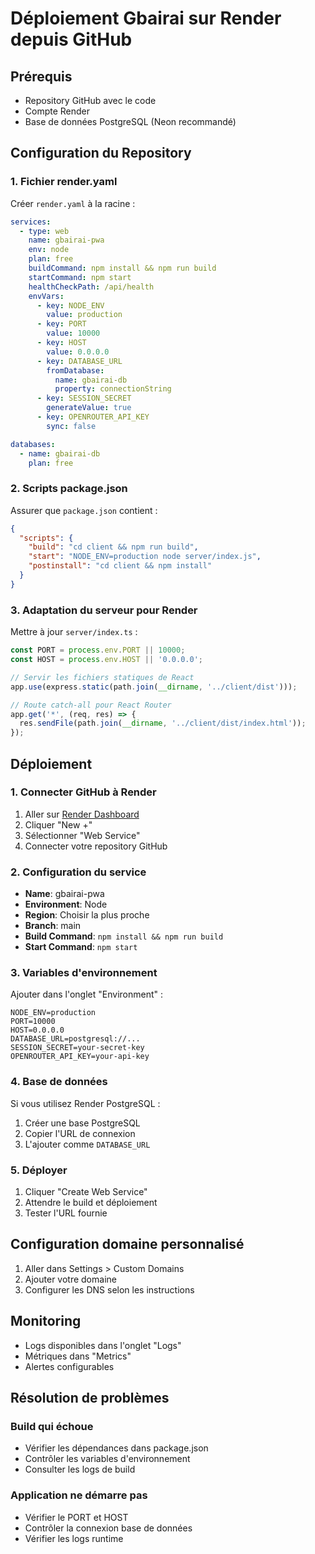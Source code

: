 
# Déploiement Gbairai sur Render depuis GitHub

## Prérequis
- Repository GitHub avec le code
- Compte Render
- Base de données PostgreSQL (Neon recommandé)

## Configuration du Repository

### 1. Fichier render.yaml

Créer `render.yaml` à la racine :

```yaml
services:
  - type: web
    name: gbairai-pwa
    env: node
    plan: free
    buildCommand: npm install && npm run build
    startCommand: npm start
    healthCheckPath: /api/health
    envVars:
      - key: NODE_ENV
        value: production
      - key: PORT
        value: 10000
      - key: HOST
        value: 0.0.0.0
      - key: DATABASE_URL
        fromDatabase:
          name: gbairai-db
          property: connectionString
      - key: SESSION_SECRET
        generateValue: true
      - key: OPENROUTER_API_KEY
        sync: false

databases:
  - name: gbairai-db
    plan: free
```

### 2. Scripts package.json

Assurer que `package.json` contient :

```json
{
  "scripts": {
    "build": "cd client && npm run build",
    "start": "NODE_ENV=production node server/index.js",
    "postinstall": "cd client && npm install"
  }
}
```

### 3. Adaptation du serveur pour Render

Mettre à jour `server/index.ts` :

```typescript
const PORT = process.env.PORT || 10000;
const HOST = process.env.HOST || '0.0.0.0';

// Servir les fichiers statiques de React
app.use(express.static(path.join(__dirname, '../client/dist')));

// Route catch-all pour React Router
app.get('*', (req, res) => {
  res.sendFile(path.join(__dirname, '../client/dist/index.html'));
});
```

## Déploiement

### 1. Connecter GitHub à Render

1. Aller sur [Render Dashboard](https://dashboard.render.com)
2. Cliquer "New +"
3. Sélectionner "Web Service"
4. Connecter votre repository GitHub

### 2. Configuration du service

- **Name**: gbairai-pwa
- **Environment**: Node
- **Region**: Choisir la plus proche
- **Branch**: main
- **Build Command**: `npm install && npm run build`
- **Start Command**: `npm start`

### 3. Variables d'environnement

Ajouter dans l'onglet "Environment" :

```
NODE_ENV=production
PORT=10000
HOST=0.0.0.0
DATABASE_URL=postgresql://...
SESSION_SECRET=your-secret-key
OPENROUTER_API_KEY=your-api-key
```

### 4. Base de données

Si vous utilisez Render PostgreSQL :

1. Créer une base PostgreSQL
2. Copier l'URL de connexion
3. L'ajouter comme `DATABASE_URL`

### 5. Déployer

1. Cliquer "Create Web Service"
2. Attendre le build et déploiement
3. Tester l'URL fournie

## Configuration domaine personnalisé

1. Aller dans Settings > Custom Domains
2. Ajouter votre domaine
3. Configurer les DNS selon les instructions

## Monitoring

- Logs disponibles dans l'onglet "Logs"
- Métriques dans "Metrics"
- Alertes configurables

## Résolution de problèmes

### Build qui échoue
- Vérifier les dépendances dans package.json
- Contrôler les variables d'environnement
- Consulter les logs de build

### Application ne démarre pas
- Vérifier le PORT et HOST
- Contrôler la connexion base de données
- Vérifier les logs runtime
